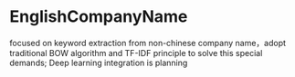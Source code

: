 # EnglishCompanyName
focused on keyword extraction from non-chinese company name，adopt traditional BOW algorithm and TF-IDF principle to solve this special demands; Deep learning integration is planning
